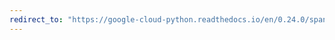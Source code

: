 ```yaml
---
redirect_to: "https://google-cloud-python.readthedocs.io/en/0.24.0/spanner-client-usage.html"
---
```

